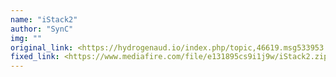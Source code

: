 ```yaml
---
name: "iStack2"
author: "SynC"
img: ""
original_link: <https://hydrogenaud.io/index.php/topic,46619.msg533953.html#msg533953>
fixed_link: <https://www.mediafire.com/file/e131895cs9i1j9w/iStack2.zip>
---
```

